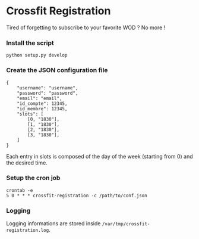 # Crossfit Registration

Tired of forgetting to subscribe to your favorite WOD ? No more !

### Install the script

`python setup.py develop`

### Create the JSON configuration file

```
{
    "username": "username",
    "password": "password",
    "email": "email",
    "id_compte": 12345,
    "id_membre": 12345,
    "slots": [
        [0, "1830"],
        [1, "1830"],
        [2, "1830"],
        [3, "1830"],
    ]
}
```

Each entry in slots is composed of the day of the week (starting from 0) and the desired time.

### Setup the cron job

```
crontab -e
5 0 * * * crossfit-registration -c /path/to/conf.json
```

### Logging

Logging informations are stored inside `/var/tmp/crossfit-registration.log`.
